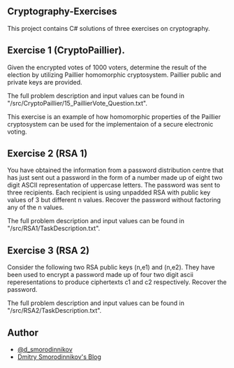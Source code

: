 ## Cryptography-Exercises
This project contains C# solutions of three exercises on cryptography.

## Exercise 1 (CryptoPaillier).
Given the encrypted votes of 1000 voters, determine the result of the election by utilizing Paillier homomorphic cryptosystem. Paillier public and private keys are provided. 

The full problem description and input values can be found in "/src/CryptoPaillier/15_PaillierVote_Question.txt". 

This exercise is an example of how homomorphic properties of the Paillier cryptosystem can be used for the implementaion of a secure electronic voting.

## Exercise 2 (RSA 1)
You have obtained the information from a password distribution centre that has just sent out a password in the form of a number made up of eight two digit ASCII representation of uppercase letters. The password was sent to three recipients. Each recipient is using unpadded RSA with public key values of 3 but different n values. Recover the password without factoring any of the n values.

The full problem description and input values can be found in "/src/RSA1/TaskDescription.txt".


## Exercise 3 (RSA 2)
Consider the following two RSA public keys 
(n,e1) and (n,e2). They have been used to encrypt a password made up of four two digit ascii reperesentations to produce ciphertexts c1 and c2 respectively. Recover the password.

The full problem description and input values can be found in "/src/RSA2/TaskDescription.txt".

## Author

* [@d_smorodinnikov](https://twitter.com/d_smorodinnikov) <br/>
* [Dmitry Smorodinnikov's Blog](http://smorodinnikov.com/)<br/>
